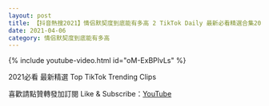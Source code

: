 ```yaml
---
layout: post
title: 【抖音熱搜2021】情侣默契度到底能有多高 2 TikTok Daily 最新必看精選合集2021 04 06
date: 2021-04-06
category: 情侣默契度到底能有多高
---
```


{% include youtube-video.html id="oM-ExBPlvLs" %}

2021必看 最新精選 Top TikTok Trending Clips

喜歡請點贊轉發加訂閱 Like & Subscribe：[YouTube](https://www.youtube.com/channel/UCAoR7VcanIPd04uEq_GIylA/videos)

